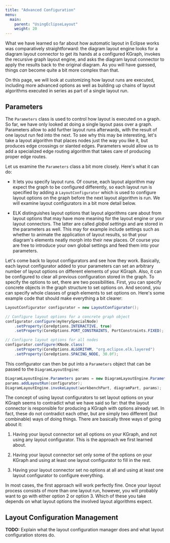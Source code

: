 ```yaml
---
title: "Advanced Configuration"
menu:
  main:
    parent: "UsingEclipseLayout"
    weight: 20
---
```


What we have learned so far about how automatic layout in Eclipse works was comparatively straightforward: the diagram layout engine looks for a diagram layout connector to get its hands at a configured KGraph, invokes the recursive graph layout engine, and asks the diagram layout connector to apply the results back to the original diagram. As you will have guessed, things _can_ become quite a bit more complex than that.

On this page, we will look at customizing how layout runs are executed, including more advanced options as well as building up chains of layout algorithms executed in series as part of a single layout run.


## Parameters

The `Parameters` class is used to control how layout is executed on a graph. So far, we have only looked at doing a single layout pass over a graph. Parameters allow to add further layout runs afterwards, with the result of one layout run fed into the next. To see why this may be interesting, let's take a layout algorithm that places nodes just the way you like it, but produces edge crossings or slanted edges. Parameters would allow us to add a specialized edge routing algorithm that takes care of producing proper edge routes.

Let us examine the `Parameters` class a bit more closely. Here's what it can do:

* It lets you specify layout runs. Of course, each layout algorithm may expect the graph to be configured differently, so each layout run is specified by adding a `LayoutConfigurator` which is used to configure layout options on the graph before the next layout algorithm is run. We will examine layout configurators in a bit more detail below.

* ELK distinguishes layout options that layout algorithms care about from layout options that may have more meaning for the layout engine or your layout connectors. The latter are called _global settings_ and are stored in the parameters as well. This may for example include settings such as whether to animate the application of layout results, so that your diagram's elements neatly morph into their new places. Of course you are free to introduce your own global settings and feed them into your parameters.

Let's come back to layout configurators and see how they work. Basically, each layout configurator added to your parameters can set an arbitrary number of layout options on different elements of your KGraph. Also, it can be configured to clear all previous configuration stored in the graph. To specify the options to set, there are two possibilities. First, you can specify concrete objects in the graph structure to set options on. And second, you can specify whole classes of graph elements to set options on. Here's some example code that should make everything a bit clearer:

```java
LayoutConfigurator configurator = new LayoutConfigurator();

// Configure layout options for a concrete graph object
configurator.configure(myVerySpecialNode)
    .setProperty(CoreOptions.INTERACTIVE, true)
    .setProperty(CoreOptions.PORT_CONSTRAINTS, PortConstraints.FIXED);

// Configure layout options for all nodes
configurator.configure(KNode.class)
    .setProperty(CoreOptions.ALGORITHM, "org.eclipse.elk.layered")
    .setProperty(CoreOptions.SPACING_NODE, 30.0f);
```

This configurator can then be put into a `Parameters` object that can be passed to the `DiagramLayoutEngine`:

```java
DiagramLayoutEngine.Parameters params = new DiagramLayoutEngine.Parameters();
params.addLayoutRun(configurator);
DiagramLayoutEngine.invokeLayout(workbenchPart, diagramPart, params);
```

The concept of using layout configurators to set layout options on your KGraph seems to contradict what we have said so far: that the layout connector is responsible for producing a KGraph with options already set. In fact, these do not contradict each other, but are simply two different (but combinable) ways of doing things. There are basically three ways of going about it:

1. Having your layout connector set all options on your KGraph, and not using any layout configurator. This is the approach we first learned about.

1. Having your layout connector set only some of the options on your KGraph and using at least one layout configurator to fill in the rest.

1. Having your layout connector set no options at all and using at least one layout configurator to configure everything.

In most cases, the first approach will work perfectly fine. Once your layout process consists of more than one layout run, however, you will probably want to go with either option 2 or option 3. Which of these you take depends on what layout options the involved layout algorithms expect.


## Layout Configuration Management

**TODO:** Explain what the layout configuration manager does and what layout configuration stores do.
